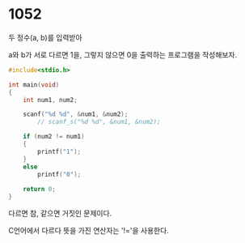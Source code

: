 # 1052
두 정수(a, b)를 입력받아

a와 b가 서로 다르면 1을, 그렇지 않으면 0을 출력하는 프로그램을 작성해보자.

```c
#include<stdio.h>

int main(void)
{
	int num1, num2;

	scanf("%d %d", &num1, &num2);
		// scanf_s("%d %d", &num1, &num2);

	if (num2 != num1)
	{
		printf("1");
	}
	else
		printf("0");
	
	return 0;
}
```
다르면 참, 같으면 거짓인 문제이다.

C언어에서 다르다 뜻을 가진 연산자는 '!='을 사용한다.